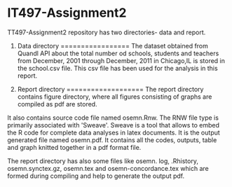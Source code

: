 IT497-Assignment2
=================

TT497-Assignment2 repository has two directories- data and report.

1) Data directory
=================
The dataset obtained from Quandl API about the total number od schools, students and teachers from December, 2001 through December, 2011 in Chicago,IL is stored in the school.csv file. This csv file has been used for the analysis in this report.

2) Report directory
===================
The report directory contains figure directory, where all figures consisting of graphs are compiled as pdf are stored.

It also contains source code file named osemn.Rnw. The RNW file type is primarily associated with 'Sweave'. Sweave is a tool that allows to embed the R code for complete data analyses in latex documents. 
It is the output generated file named osemn.pdf. It contains all the codes, outputs, table and graph knitted together in a pdf format file.

The report directory has also some files like osemn. log, .Rhistory, osemn.synctex.gz, osemn.tex  and osemn-concordance.tex which are formed during compiling and help to generate the output pdf.

